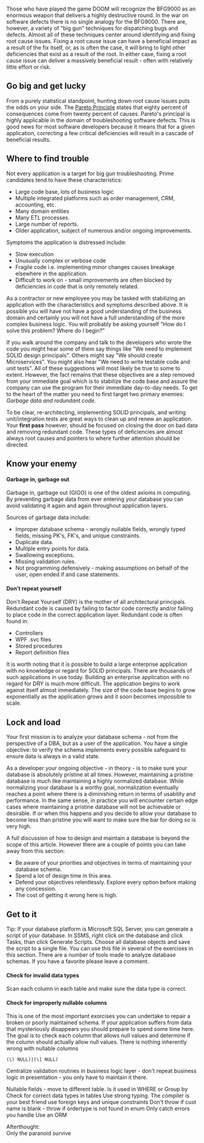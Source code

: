<article>

Those who have played the game DOOM will recognize the BFG9000 as an enormous weapon that delivers a highly destructive round.  In the war on software defects there is no single analogy for the BFG9000.  There are, however, a variety of "big gun" techniques for dispatching bugs and defects.  Almost all of these techniques center around identifying and fixing root cause issues.  Fixing a root cause issue can have a beneficial impact as a result of the fix itself, or, as is often the case, it will bring to light other deficiencies that exist as a result of the root.  In either case, fixing a root cause issue can deliver a massively beneficial result - often with relatively little effort or risk.  

## Go big and get lucky

From a purely statistical standpoint, hunting down root cause issues puts the odds on your side.  The [Pareto Principle](https://www.investopedia.com/terms/p/paretoprinciple.asp) states that eighty percent of consequences come from twenty percent of causes.  Pareto's principal is highly applicable in the domain of troubleshooting software defects.  This is good news for most software developers because it means that for a given application, correcting a few critical deficiencies will result in a cascade of beneficial results.  

## Where to find trouble

Not every application is a target for big gun troubleshooting.  Prime candidates tend to have these characteristics:

* Large code base, lots of business logic
* Multiple integrated platforms such as order management, CRM, accounting, etc.
* Many domain entities
* Many ETL processes.
* Large number of reports.
* Older application, subject of numerous and/or ongoing improvements.

Symptoms the application is distressed include:

* Slow execution
* Unusually complex or verbose code
* Fragile code i.e. implementing minor changes causes breakage elsewhere in the application.
* Difficult to work on - small improvements are often blocked by deficiencies in code that is only remotely related.

As a contractor or new employee you may be tasked with stabilizing an application with the characteristics and symptoms described above.  It is possible you will have not have a good understanding of the business domain and certainly you will not have a full understanding of the more complex business logic.  You will probably be asking yourself "How do I solve this problem?  Where do I begin?"

If you walk around the company and talk to the developers who wrote the code you might hear some of them say things like "We need to implement SOLID design principals".  Others might say "We should create Microservices".  You might also hear "We need to write testable code and unit tests".  All of these suggestions will most likely be true to some to extent.  However, the fact remains that these objectives are a step removed from your immediate goal which is to stabilize the code base and assure the company can use the program for their immediate day-to-day needs.  To get to the heart of the matter you need to first target two primary enemies: _Garbage data and redundant code_.  

To be clear, re-architecting, implementing SOLID principals, and writing unit/integration tests are great ways to clean up and renew an application. Your __first pass__ however, should be focused on closing the door on bad data and removing redundant code.  These types of deficiencies are almost always root causes and pointers to where further attention should be directed. 

## Know your enemy

#### Garbage in, garbage out

Garbage in, garbage out (GIGO) is one of the oldest axioms in computing.  By preventing garbage data from ever entering your database you can avoid validating it again and again throughout application layers.

Sources of garbage data include:

* Improper database schema - wrongly nullable fields, wrongly typed fields, missing PK's, FK's, and unique constraints.
* Duplicate data.
* Multiple entry points for data.
* Swallowing exceptions.
* Missing validation rules.
* Not programming defensively - making assumptions on behalf of the user, open ended if and case statements.

#### Don't repeat yourself

Don't Repeat Yourself (DRY) is the mother of all architectural principals.  Redundant code is caused by failing to factor code correctly and/or failing to place code in the correct application layer.  Redundant code is often found in:
* Controllers
* WPF .svc files
* Stored procedures
* Report definition files

It is worth noting that it is possible to build a large enterprise application with no knowledge or regard for SOLID principals.  There are thousands of such applications in use today.  Building an enterprise application with no regard for DRY is much more difficult.  The application begins to work against itself almost immediately.  The size of the code base begins to grow exponentially as the application grows and it soon becomes impossible to scale.


## Lock and load

Your first mission is to analyze your database schema - not from the perspective of a DBA, but as a user of the application.  You have a single objective:  to verify the schema implements every possible safeguard to ensure data is always in a valid state.

As a developer your ongoing objective - in theory - is to make sure your database is absolutely pristine at all times.  However, maintaining a pristine database is much like maintaining a highly normalized database.  While normalizing your database is a worthy goal, normalization eventually reaches a point where there is a diminishing return in terms of usability and performance.  In the same sense, in practice you will encounter certain edge cases where maintaining a pristine database will not be achievable or desirable.  If or when this happens and you decide to allow your database to become less than pristine you will want to make sure the bar for doing so is very high.  

A full discussion of how to design and maintain a database is beyond the scope of this article.  However there are a couple of points you can take away from this section:

* Be aware of your priorities and objectives in terms of maintaining your database schema.
* Spend a lot of design time in this area.  
* Defend your objectives relentlessly.  Explore every option before making any concession.
* The cost of getting it wrong here is high.



## Get to it  

Tip: If your database platform is Microsoft SQL Server, you can generate a script of your database.  In SSMS, right click on the database and click Tasks, than click Generate Scripts.  Choose all database objects and save the script to a single file.  You can use this file in several of the exercises in this section.  There are a number of tools made to analyze database schemas.  If you have a favorite please leave a comment.  

#### Check for invalid data types
Scan each column in each table and make sure the data type is correct.  

#### Check for improperly nullable columns
This is one of the most important exorcises you can undertake to repair a broken or poorly maintained schema.  If your application suffers from data that mysteriously disappears you should prepare to spend some time here.  The goal is to check each column that allows null values and determine if the column should actually allow null values.  There is nothing inherently wrong with nullable columns 


`(\) NULL)|(\] NULL)`

Centralize validation routines in business logic layer - don't repeat business logic in presentation - you only have to maintain it there.

Nullable fields - move to different table.  Is it used in WHERE or Group by
Check for correct data types in tables
Use strong typing.  The compiler is your best friend
use foreign keys and unique constraints
Don't throw if cust name is blank - throw if ordertype is not found in enum
Only catch errors you handle
Use an ORM

Afterthought:  
Only the paranoid survive
</article>
